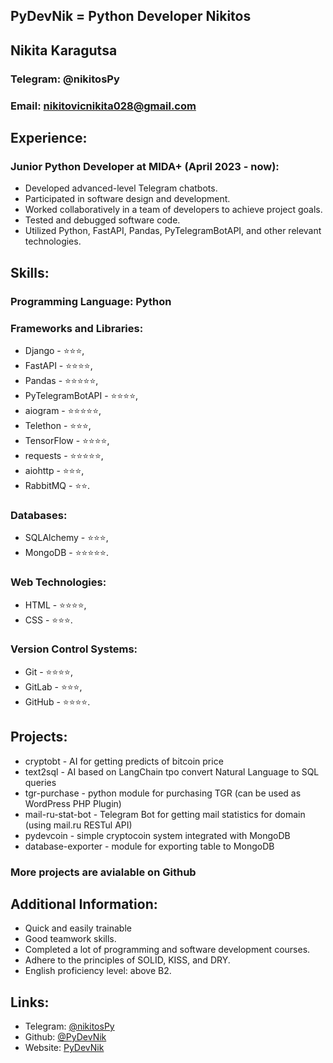 ## PyDevNik = Python Developer Nikitos

## Nikita Karagutsa

### Telegram: @nikitosPy

### Email: nikitovicnikita028@gmail.com

## Experience:

### Junior Python Developer at MIDA+ (April 2023 - now):
- Developed advanced-level Telegram chatbots.
- Participated in software design and development.
- Worked collaboratively in a team of developers to achieve project goals.
- Tested and debugged software code.
- Utilized Python, FastAPI, Pandas, PyTelegramBotAPI, and other relevant technologies.

## Skills:

### Programming Language: Python

### Frameworks and Libraries: 
- Django - ⭐⭐⭐,
- FastAPI - ⭐⭐⭐⭐, 
- Pandas - ⭐⭐⭐⭐⭐, 
- PyTelegramBotAPI - ⭐⭐⭐⭐,
- aiogram - ⭐⭐⭐⭐⭐,
- Telethon - ⭐⭐⭐,
- TensorFlow - ⭐⭐⭐⭐,
- requests - ⭐⭐⭐⭐⭐,
- aiohttp - ⭐⭐⭐, 
- RabbitMQ - ⭐⭐.

### Databases: 
- SQLAlchemy - ⭐⭐⭐,
- MongoDB - ⭐⭐⭐⭐⭐.


### Web Technologies: 
- HTML - ⭐⭐⭐⭐,
- CSS - ⭐⭐⭐.

### Version Control Systems: 
- Git - ⭐⭐⭐⭐,
- GitLab - ⭐⭐⭐,
- GitHub - ⭐⭐⭐⭐.

## Projects: 
- cryptobt - AI for getting predicts of bitcoin price
- text2sql - AI based on LangChain tpo convert Natural Language to SQL queries
- tgr-purchase - python module for purchasing TGR (can be used as WordPress PHP Plugin)
- mail-ru-stat-bot - Telegram Bot for getting mail statistics for domain (using mail.ru RESTul API)
- pydevcoin - simple cryptocoin system integrated with MongoDB
- database-exporter - module for exporting table to MongoDB
### More projects are avialable on Github

## Additional Information:
- Quick and easily trainable 
- Good teamwork skills.
- Completed a lot of programming and software development courses.
- Adhere to the principles of SOLID, KISS, and DRY.
- English proficiency level: above B2.

## Links: 
- Telegram: [@nikitosPy](https://t.me/nikitosPy)
- Github: [@PyDevNik](https://github.com/PyDevNik)
- Website: [PyDevNik](https://pydevnik.github.io)
